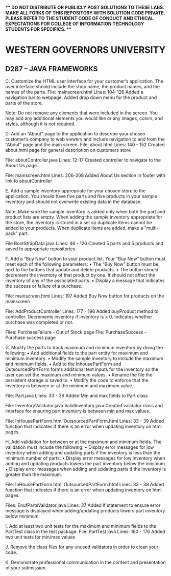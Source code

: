 <strong>** DO NOT DISTRIBUTE OR PUBLICLY POST SOLUTIONS TO THESE LABS. MAKE ALL FORKS OF THIS REPOSITORY WITH SOLUTION CODE PRIVATE. PLEASE REFER TO THE STUDENT CODE OF CONDUCT AND ETHICAL EXPECTATIONS FOR COLLEGE OF INFORMATION TECHNOLOGY STUDENTS FOR SPECIFICS. ** </strong>

# WESTERN GOVERNORS UNIVERSITY 
## D287 – JAVA FRAMEWORKS
C.  Customize the HTML user interface for your customer’s application. The user interface should include the shop name, the product names, and the names of the parts.
File: mainscreen.html
Lines: 104-126
Added a navigation bar to webpage. Added drop down menu for the product and parts of the store.

Note: Do not remove any elements that were included in the screen. You may add any additional elements you would like or any images, colors, and styles, although it is not required.

D.  Add an “About” page to the application to describe your chosen customer’s company to web viewers and include navigation to and from the “About” page and the main screen.
File: about.html
Lines: 140 - 152
Created about.html page for general description on customers store

File: aboutController.java
Lines: 12-17
Created controller to navigate to the About Us page.

File: mainscreen.html
Lines: 206-208
Added About Us section in footer with link to aboutController



E.  Add a sample inventory appropriate for your chosen store to the application. You should have five parts and five products in your sample inventory and should not overwrite existing data in the database.

Note: Make sure the sample inventory is added only when both the part and product lists are empty. When adding the sample inventory appropriate for the store, the inventory is stored in a set so duplicate items cannot be added to your products. When duplicate items are added, make a “multi-pack” part.

File BootStrapData.java
Lines: 46 - 126
Created 5 parts and 5 products and saved to appropriate repositories 

F.  Add a “Buy Now” button to your product list. Your “Buy Now” button must meet each of the following parameters:
•  The “Buy Now” button must be next to the buttons that update and delete products.
•  The button should decrement the inventory of that product by one. It should not affect the inventory of any of the associated parts.
•  Display a message that indicates the success or failure of a purchase.

File: mainscreen.html
Lines: 197
Added Buy Now button for products on the mainscreen

File: AddProductController 
Lines: 177 - 196
Added buyProduct method to controller. Decrements inventory if inventory is > 0. Indicates whether purchase was completed or not.

Files: PurchaseFailure - Out of Stock page
File: PurchaseSuccess - Purchase success page

G.  Modify the parts to track maximum and minimum inventory by doing the following:
•  Add additional fields to the part entity for maximum and minimum inventory.
•  Modify the sample inventory to include the maximum and minimum fields.
•  Add to the InhousePartForm and OutsourcedPartForm forms additional text inputs for the inventory so the user can set the maximum and minimum values.
•  Rename the file the persistent storage is saved to.
•  Modify the code to enforce that the inventory is between or at the minimum and maximum value.

File: Part.java
Lines: 33 - 36
Added Min and max fields to Part class

File: InventoryValidator.java ValidInventory.java
Created validator class and interface for ensuring part inventory is between min and max values.

File: InHousePartForm.html OutsourcedPartForm.html
Lines: 33 - 39
Added function that indicates if there is an error when updating inventory on html pages.

H.  Add validation for between or at the maximum and minimum fields. The validation must include the following:
•  Display error messages for low inventory when adding and updating parts if the inventory is less than the minimum number of parts.
•  Display error messages for low inventory when adding and updating products lowers the part inventory below the minimum.
•  Display error messages when adding and updating parts if the inventory is greater than the maximum.

File: InHousePartForm.html OutsourcedPartForm.html
Lines: 33 - 39
Added function that indicates if there is an error when updating inventory on html pages.

Files: EnufPartsValidator.java
Lines: 37
Added If statement to ensure error message is displayed when adding/updating products lowers part inventory below minimum

I.  Add at least two unit tests for the maximum and minimum fields to the PartTest class in the test package.
File: PartTest.java
Lines: 160 - 176
Added two unit tests for min/max values

J.  Remove the class files for any unused validators in order to clean your code.

K.  Demonstrate professional communication in the content and presentation of your submission.


